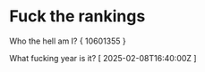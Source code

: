 # Fuck the rankings

Who the hell am I?
{ 10601355 }

What fucking year is it?
[ 2025-02-08T16:40:00Z ]
